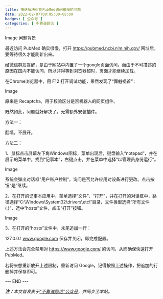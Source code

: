 ```yaml
---
title: 快速解决近期PubMed访问缓慢的问题
date: 2022-02-07T00:05:00+08:00
badges: [ 公众号 ]
categories: [ 不靠谱颜论 ]
---
```


Image
问题背景

最近访问 PubMed 确实很慢，打开 https://pubmed.ncbi.nlm.nih.gov/ 网址后，要等待很久才能刷新出来。

经微信群友提醒，是由于网站中内置了一个google页面访问，而由于不可描述的原因在国内不能访问，所以非得等到浏览器超时，页面才能继续加载。

在Chrome浏览器中，用 F12 打开调试功能，果然发现了“罪魁祸首”：

Image

原来是 Recaptcha，用于校验区分是否机器人的网页组件。

既然如此，问题就好解决了。无需额外安装插件。

方法一：

翻墙。不展开。

方法二：

1、鼠标点击屏幕左下角Windows图标，菜单出现后，键盘输入“notepad”，并在展示的菜单中，找到“记事本”，右键点击，并在菜单中选择“以管理员身份运行”。

Image

系统会弹出对话框“用户账户控制”，询问是否允许应用对设备进行更改。点击按钮“是”继续。

2、在打开的记事本应用中，菜单选择“文件”、“打开”，并在打开的对话框中，路径选择“C:\Windows\System32\drivers\etc\”目录，文件类型选择“所有文件(*.*)”，选中“hosts”文件，点击“打开”按钮。

Image

3、在打开的“hosts”文件中，末尾追加一行：

127.0.0.1 www.google.com
保存并关闭，即完成配置。

上述方法会完全禁用对 https://www.google.com/ 的访问，从而确保快速打开 PubMed。

若将来想重新放开上述限制，重新访问 Google，记得按照上述操作，把追加的行删掉并保存即可。

<div class="p-5 text-center">--- END ---</div>

<i><b>注：</b>本文首发表于[“不靠谱颜论”公众号](https://mp.weixin.qq.com/s/pvKBfhqTeQAE7u5Tio7c7A)，并同步至本站。</i>
